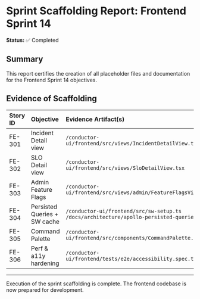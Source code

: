 
# Sprint Scaffolding Report: Frontend Sprint 14

**Status:** ✅ Completed

## Summary

This report certifies the creation of all placeholder files and documentation for the Frontend Sprint 14 objectives.

## Evidence of Scaffolding

| Story ID | Objective | Evidence Artifact(s) |
| :--- | :--- | :--- |
| FE-301 | Incident Detail view | `/conductor-ui/frontend/src/views/IncidentDetailView.tsx` |
| FE-302 | SLO Detail view | `/conductor-ui/frontend/src/views/SloDetailView.tsx` |
| FE-303 | Admin Feature Flags | `/conductor-ui/frontend/src/views/admin/FeatureFlagsView.tsx` |
| FE-304 | Persisted Queries + SW cache | `/conductor-ui/frontend/src/sw-setup.ts`<br/>`/docs/architecture/apollo-persisted-queries.md` |
| FE-305 | Command Palette | `/conductor-ui/frontend/src/components/CommandPalette.tsx` |
| FE-306 | Perf & a11y hardening | `/conductor-ui/frontend/tests/e2e/accessibility.spec.ts` |

---

Execution of the sprint scaffolding is complete. The frontend codebase is now prepared for development.
